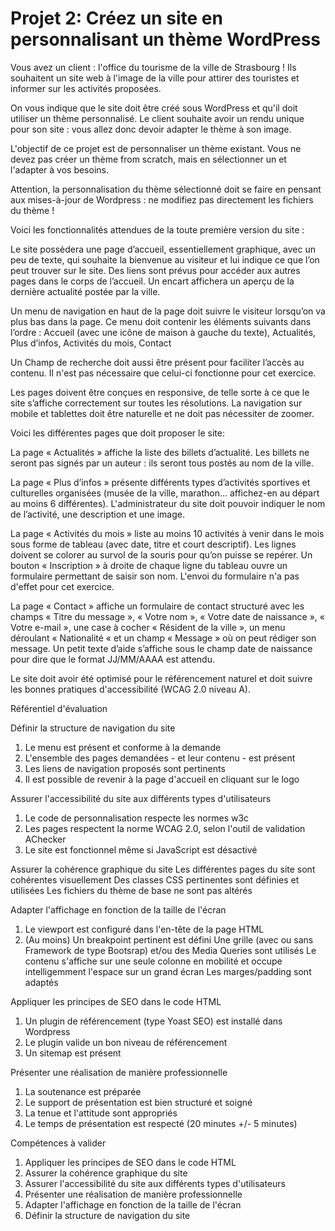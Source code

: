 # Projet 2: Créez un site en personnalisant un thème WordPress

Vous avez un client : l'office du tourisme de la ville de Strasbourg ! Ils souhaitent un site web à l'image de la ville pour attirer des touristes et informer sur les activités proposées.

On vous indique que le site doit être créé sous WordPress et qu'il doit utiliser un thème personnalisé. Le client souhaite avoir un rendu unique pour son site : vous allez donc devoir adapter le thème à son image.

L'objectif de ce projet est de personnaliser un thème existant. Vous ne devez pas créer un thème from scratch, mais en sélectionner un et l'adapter à vos besoins. 

Attention, la personnalisation du thème sélectionné doit se faire en pensant aux mises-à-jour de Wordpress : ne modifiez pas directement les fichiers du thème !

Voici les fonctionnalités attendues de la toute première version du site :

Le site possèdera une page d’accueil, essentiellement graphique, avec un peu de texte, qui souhaite la bienvenue au visiteur et lui indique ce que l’on peut trouver sur le site. Des liens sont prévus pour accéder aux autres pages dans le corps de l’accueil. Un encart affichera un aperçu de la dernière actualité postée par la ville.

Un menu de navigation en haut de la page doit suivre le visiteur lorsqu’on va plus bas dans la page. Ce menu doit contenir les éléments suivants dans l’ordre : Accueil (avec une icône de maison à gauche du texte),  Actualités, Plus d’infos, Activités du mois, Contact

Un Champ de recherche doit aussi être présent pour faciliter l’accès au contenu. Il n'est pas nécessaire que celui-ci fonctionne pour cet exercice.

Les pages doivent être conçues en responsive, de telle sorte à ce que le site s’affiche correctement sur toutes les résolutions. La navigation sur mobile et tablettes doit être naturelle et ne doit pas nécessiter de zoomer.


Voici les différentes pages que doit proposer le site:

La page « Actualités » affiche la liste des billets d’actualité. Les billets ne seront pas signés par un auteur : ils seront tous postés au nom de la ville.

La page « Plus d’infos »  présente différents types d’activités sportives et culturelles organisées (musée de la ville, marathon… affichez-en au départ au moins 6 différentes). L'administrateur du site doit pouvoir indiquer le nom de l’activité, une description et une image.

La page « Activités du mois » liste au moins 10 activités à venir dans le mois sous forme de tableau (avec date, titre et court descriptif). Les lignes doivent se colorer au survol de la souris pour qu’on puisse se repérer. Un bouton « Inscription » à droite de chaque ligne du tableau ouvre un formulaire permettant de saisir son nom.  L'envoi du formulaire n'a pas d'effet pour cet exercice.

La page « Contact » affiche un formulaire de contact structuré avec les champs « Titre du message », « Votre nom », « Votre date de naissance », « Votre e-mail », une case à cocher « Résident de la ville », un menu déroulant « Nationalité « et un champ « Message » où on peut rédiger son message. Un petit texte d’aide s’affiche sous le champ date de naissance pour dire que le format JJ/MM/AAAA est attendu.

Le site doit avoir été optimisé pour le référencement naturel et doit suivre les bonnes pratiques d'accessibilité (WCAG 2.0 niveau A).

Référentiel d'évaluation

Définir la structure de navigation du site
1. Le menu est présent et conforme à la demande
2. L'ensemble des pages demandées - et leur contenu - est présent
3. Les liens de navigation proposés sont pertinents
4. Il est possible de revenir à la page d'accueil en cliquant sur le logo

Assurer l'accessibilité du site aux différents types d'utilisateurs
1. Le code de personnalisation respecte les normes w3c
2. Les pages respectent la norme WCAG 2.0, selon l'outil de validation AChecker   
3. Le site est fonctionnel même si JavaScript est désactivé

Assurer la cohérence graphique du site
Les différentes pages du site sont cohérentes visuellement
Des classes CSS pertinentes sont définies et utilisées
Les fichiers du thème de base ne sont pas altérés

Adapter l'affichage en fonction de la taille de l'écran
1. Le viewport est configuré dans l'en-tête de la page HTML
2. (Au moins) Un breakpoint pertinent est défini
Une grille (avec ou sans Framework de type Bootsrap) et/ou des Media Queries sont utilisés 
Le contenu s'affiche sur une seule colonne en mobilité et occupe intelligemment l'espace sur un grand écran
Les marges/padding sont adaptés

Appliquer les principes de SEO dans le code HTML
1. Un plugin de référencement (type Yoast SEO) est installé dans Wordpress
2. Le plugin valide un bon niveau de référencement
3. Un sitemap est présent

Présenter une réalisation de manière professionnelle
1. La soutenance est préparée
2. Le support de présentation est bien structuré et soigné
3. La tenue et l'attitude sont appropriés
4. Le temps de présentation est respecté (20 minutes +/- 5 minutes)

Compétences à valider
1. Appliquer les principes de SEO dans le code HTML
2. Assurer la cohérence graphique du site
3. Assurer l'accessibilité du site aux différents types d'utilisateurs
4. Présenter une réalisation de manière professionnelle
5. Adapter l'affichage en fonction de la taille de l'écran
6. Définir la structure de navigation du site
